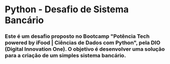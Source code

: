 # Python - Desafio de Sistema Bancário #
 ### Este é um desafio proposto no Bootcamp "Potência Tech powered by iFood | Ciências de Dados com Python", pela DIO (Digital Innovation One). O objetivo é desenvolver uma solução para a criação de um simples sistema bancário. ###

